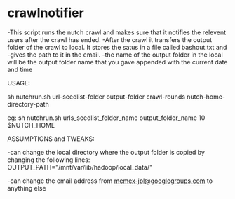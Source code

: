 # crawlnotifier

-This script runs the nutch crawl and makes sure that it notifies the relevent users after the crawl has ended.
-After the crawl it transfers the output folder of the crawl to local. It stores the satus in a file called bashout.txt and 
-gives the path to it in the email.
-the name of the output folder in the local will be the output folder name that you gave appended with the current date and time

USAGE:

sh nutchrun.sh url-seedlist-folder output-folder crawl-rounds nutch-home-directory-path

eg:
sh nutchrun.sh urls_seedlist_folder_name output_folder_name 10 $NUTCH_HOME


ASSUMPTIONS and TWEAKS:

-can change the local directory where the output folder is copied by changing the following lines:
  OUTPUT_PATH="/mnt/var/lib/hadoop/local_data/"
  
-can change the email address from memex-jpl@googlegroups.com to anything else


